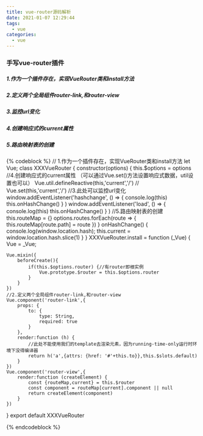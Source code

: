 ```yaml
---
title: vue-router源码解析
date: 2021-01-07 12:29:44
tags:
  - vue
categories:
  - vue
---
```


### 手写vue-router插件

##### 1.作为一个插件存在，实现VueRouter类和install方法

##### 2.定义两个全局组件router-link,和router-view

##### 3.监控url变化

##### 4.创建响应式的current属性 

##### 5.路由映射表的创建

{% codeblock %}
// 1.作为一个插件存在，实现VueRouter类和install方法
let Vue;
class XXXVueRouter {
    constructor(options) {
        this.$options = options
        //4.创建响应式的current属性 （可以通过Vue.set()方法设置响应式数据，util设置也可以）
        Vue.util.defineReactive(this,'current','/')
        // Vue.set(this,'current','/')
        //3.此处可以监控url变化
        window.addEventListener('hashchange', () => {
            console.log(this)
            this.onHashChange()
        }
        )
        window.addEventListener('load', () => {
            console.log(this)
            this.onHashChange()
        }
        ) 
        //5.路由映射表的创建
        this.routeMap = {}
        options.routes.forEach(route => {
            this.routeMap[route.path] = route
        })
    }
    onHashChange() {
        console.log(window.location.hash);
        this.current = window.location.hash.slice(1)
    }
}
XXXVueRouter.install = function (_Vue) {
    Vue = _Vue;

    Vue.mixin({
        beforeCreate(){
            if(this.$options.router) {//有router即根实例
                Vue.prototype.$router = this.$options.router
            }
        } 
    })
    //2.定义两个全局组件router-link,和router-view
    Vue.component('router-link',{
        props: {
            to: {
                type: String,
                required: true
            }
        },
        render:function (h) {
            //此处不能使用我们的template去渲染元素，因为running-time-only运行时环境下没得编译器
            return h('a',{attrs: {href: '#'+this.to}},this.$slots.default)
        }
    })
    Vue.component('router-view',{
        render:function (createElement) {
            const {routeMap,current} = this.$router
            const component = routeMap[current].component || null
            return createElement(component)
        }
    })
}
export default XXXVueRouter

{% endcodeblock %}